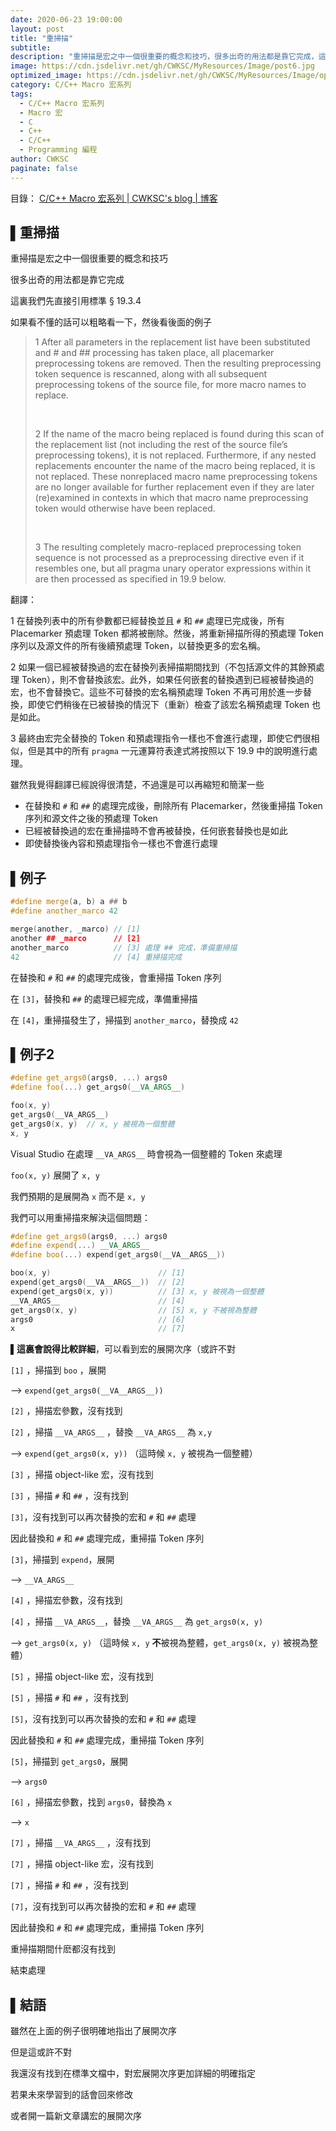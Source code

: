 ```yaml
---
date: 2020-06-23 19:00:00
layout: post
title: "重掃描"
subtitle: 
description: "重掃描是宏之中一個很重要的概念和技巧，很多出奇的用法都是靠它完成，這裏我們先直接引用標準 § 19.3.4 ，後面再有例子"
image: https://cdn.jsdelivr.net/gh/CWKSC/MyResources/Image/post6.jpg
optimized_image: https://cdn.jsdelivr.net/gh/CWKSC/MyResources/Image/optimized/post6_opt.jpg
category: C/C++ Macro 宏系列
tags:
  - C/C++ Macro 宏系列
  - Macro 宏
  - C
  - C++
  - C/C++
  - Programming 編程
author: CWKSC
paginate: false
---
```


目錄： <a href="https://cwksc.github.io/C_C++-Macro-宏系列/">C/C++ Macro 宏系列 | CWKSC's blog | 博客</a>

## ▌重掃描

重掃描是宏之中一個很重要的概念和技巧

很多出奇的用法都是靠它完成

這裏我們先直接引用標準 § 19.3.4 

如果看不懂的話可以粗略看一下，然後看後面的例子

> 1 After all parameters in the replacement list have been substituted and # and ## processing has taken place, all placemarker preprocessing tokens are removed. Then the resulting preprocessing token sequence is rescanned, along with all subsequent preprocessing tokens of the source file, for more macro names to replace. 
>
> <br>
>
> 2 If the name of the macro being replaced is found during this scan of the replacement list (not including the rest of the source file’s preprocessing tokens), it is not replaced. Furthermore, if any nested replacements encounter the name of the macro being replaced, it is not replaced. These nonreplaced macro name preprocessing tokens are no longer available for further replacement even if they are later (re)examined in contexts in which that macro name preprocessing token would otherwise have been replaced. 
>
> <br>
>
> 3 The resulting completely macro-replaced preprocessing token sequence is not processed as a preprocessing directive even if it resembles one, but all pragma unary operator expressions within it are then processed as specified in 19.9 below.

翻譯：

1 在替換列表中的所有參數都已經替換並且 `#` 和 `##` 處理已完成後，所有 Placemarker 預處理 Token 都將被刪除。然後，將重新掃描所得的預處理 Token 序列以及源文件的所有後續預處理 Token，以替換更多的宏名稱。

2 如果一個已經被替換過的宏在替換列表掃描期間找到（不包括源文件的其餘預處理 Token），則不會替換該宏。此外，如果任何嵌套的替換遇到已經被替換過的宏，也不會替換它。這些不可替換的宏名稱預處理 Token 不再可用於進一步替換，即使它們稍後在已被替換的情況下（重新）檢查了該宏名稱預處理 Token 也是如此。

3 最終由宏完全替換的 Token 和預處理指令一樣也不會進行處理，即使它們很相似，但是其中的所有 `pragma` 一元運算符表達式將按照以下 19.9 中的說明進行處理。

雖然我覺得翻譯已經說得很清楚，不過還是可以再縮短和簡潔一些

- 在替換和 `#` 和 `##` 的處理完成後，刪除所有 Placemarker，然後重掃描 Token 序列和源文件之後的預處理 Token
- 已經被替換過的宏在重掃描時不會再被替換，任何嵌套替換也是如此
- 即使替換後內容和預處理指令一樣也不會進行處理

## ▌例子

```c++
#define merge(a, b) a ## b
#define another_marco 42

merge(another, _marco) // [1]
another ## _marco      // [2] 
another_marco          // [3] 處理 ## 完成，準備重掃描
42                     // [4] 重掃描完成
```

在替換和 `#` 和 `##` 的處理完成後，會重掃描 Token 序列

在 `[3]`，替換和 `##` 的處理已經完成，準備重掃描

在 `[4]`，重掃描發生了，掃描到 `another_marco`，替換成 `42`

## ▌例子2

```c++
#define get_args0(args0, ...) args0
#define foo(...) get_args0(__VA_ARGS__)

foo(x, y)
get_args0(__VA_ARGS__)
get_args0(x, y)  // x, y 被視為一個整體
x, y
```

Visual Studio 在處理 `__VA_ARGS__` 時會視為一個整體的 Token 來處理

`foo(x, y)` 展開了 `x, y`

我們預期的是展開為 `x` 而不是  `x, y`

我們可以用重掃描來解決這個問題：

```c++
#define get_args0(args0, ...) args0
#define expend(...) __VA_ARGS__
#define boo(...) expend(get_args0(__VA__ARGS__))

boo(x, y)                        // [1]
expend(get_args0(__VA__ARGS__))  // [2]
expend(get_args0(x, y))          // [3] x, y 被視為一個整體
__VA_ARGS__                      // [4]
get_args0(x, y)                  // [5] x, y 不被視為整體
args0                            // [6]
x                                // [7]
```

**▌這裏會說得比較詳細**，可以看到宏的展開次序（或許不對

`[1]` ，掃描到 `boo` ，展開

—> `expend(get_args0(__VA__ARGS__))`

`[2]` ，掃描宏參數，沒有找到

`[2]` ，掃描 `__VA_ARGS__` ，替換 `__VA_ARGS__` 為 `x,y`

—> `expend(get_args0(x, y))` （這時候 `x, y` 被視為一個整體）

`[3]` ，掃描 object-like 宏，沒有找到

`[3]` ，掃描 `#` 和 `##` ，沒有找到

`[3]`，沒有找到可以再次替換的宏和 `#` 和 `##` 處理

因此替換和 `#` 和 `##` 處理完成，重掃描 Token 序列

`[3]`，掃描到 `expend`，展開

—> `__VA_ARGS__` 

`[4]` ，掃描宏參數，沒有找到

`[4]` ，掃描 `__VA_ARGS__`，替換 `__VA_ARGS__` 為 `get_args0(x, y)`

—> `get_args0(x, y)` （這時候 `x, y` **不**被視為整體，`get_args0(x, y)` 被視為整體）

`[5]` ，掃描 object-like 宏，沒有找到

`[5]` ，掃描 `#` 和 `##` ，沒有找到

`[5]`，沒有找到可以再次替換的宏和 `#` 和 `##` 處理

因此替換和 `#` 和 `##` 處理完成，重掃描 Token 序列

`[5]`，掃描到 `get_args0`，展開

—> `args0`

`[6]` ，掃描宏參數，找到 `args0`，替換為 `x`

—> `x`

`[7]` ，掃描 `__VA_ARGS__` ，沒有找到

`[7]` ，掃描 object-like 宏，沒有找到

`[7]` ，掃描 `#` 和 `##` ，沒有找到

`[7]`，沒有找到可以再次替換的宏和 `#` 和 `##` 處理

因此替換和 `#` 和 `##` 處理完成，重掃描 Token 序列

重掃描期間什麽都沒有找到

結束處理

## ▌結語

雖然在上面的例子很明確地指出了展開次序

但是這或許不對

我還沒有找到在標準文檔中，對宏展開次序更加詳細的明確指定

若果未來學習到的話會回來修改

或者開一篇新文章講宏的展開次序